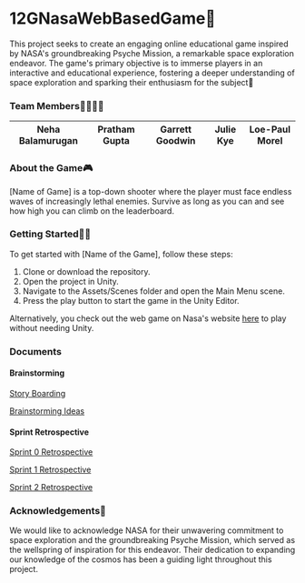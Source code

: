 # 12GNasaWebBasedGame🚀
This project seeks to create an engaging online educational game inspired by NASA's groundbreaking Psyche Mission, a remarkable space exploration endeavor. The game's primary objective is to immerse players in an interactive and educational experience, fostering a deeper understanding of space exploration and sparking their enthusiasm for the subject🚀

### Team Members🫱🏻‍🫲🏾
|Neha Balamurugan|Pratham Gupta|Garrett Goodwin|Julie Kye|Loe-Paul Morel|
|----|----|----|----|----|

### About the Game🎮
[Name of Game] is a top-down shooter where the player must face endless waves of increasingly lethal enemies. Survive as long as you can and see how high you can climb on the leaderboard.


### Getting Started🏃‍♀️
To get started with [Name of the Game], follow these steps:  
1. Clone or download the repository.  
2. Open the project in Unity.  
3. Navigate to the Assets/Scenes folder and open the Main Menu scene.  
4. Press the play button to start the game in the Unity Editor.  

Alternatively, you check out the web game on Nasa's website [here](https://www.example.com) to play without needing Unity.  

### Documents

#### Brainstorming
[Story Boarding](https://arizonastateu-my.sharepoint.com/:w:/r/personal/mshefik_sundevils_asu_edu/Documents/Psyche%20Capstone/CSE%20485/Story%20Boarding%20Session.docx?d=wcba8c1f5649a45e788214b9ee5391d1e&csf=1&web=1&e=3UhjXX)

[Brainstorming Ideas](https://arizonastateu-my.sharepoint.com/:w:/r/personal/mshefik_sundevils_asu_edu/Documents/Psyche%20Capstone/Game%20Ideas.docx?d=wad7ebe0e61b14c6fbcca89887dde0ee2&csf=1&web=1&e=R5HLyz)

#### Sprint Retrospective
[Sprint 0 Retrospective](https://arizonastateu-my.sharepoint.com/:w:/r/personal/mshefik_sundevils_asu_edu/Documents/Psyche%20Capstone/CSE%20485/Sprint%20Zero%20Retrospective/Sprint%20Zero%20Retrospective.docx?d=w4b97f0b51a5942699939760cab847720&csf=1&web=1&e=gwN7WE)

[Sprint 1 Retrospective](https://arizonastateu-my.sharepoint.com/:w:/r/personal/mshefik_sundevils_asu_edu/Documents/Psyche%20Capstone/CSE%20485/Sprint%201%20Retrospective/Sprint%201%20Retrospective.docx?d=wf3257bd0ac8e40aca73301b19b8f5136&csf=1&web=1&e=JwKGAF)

[Sprint 2 Retrospective](https://arizonastateu-my.sharepoint.com/:w:/r/personal/mshefik_sundevils_asu_edu/Documents/Psyche%20Capstone/CSE%20485/Sprint%202%20Retrospective/Sprint%202%20Retrospective.docx?d=w92e240bf93ee436b88c9751e1b3a27c7&csf=1&web=1&e=pRqJbS)

### Acknowledgements🔭
We would like to acknowledge NASA for their unwavering commitment to space exploration and the groundbreaking Psyche Mission, which served as the wellspring of inspiration for this endeavor. Their dedication to expanding our knowledge of the cosmos has been a guiding light throughout this project.

